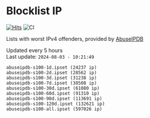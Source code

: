 # Blocklist IP

[![Hits](https://hits.seeyoufarm.com/api/count/incr/badge.svg?url=https%3A%2F%2Fgithub.com%2Fborestad%2Fblocklist-ip%2F&count_bg=%2379C83D&title_bg=%23555555&icon=&icon_color=%23E7E7E7&title=hits&edge_flat=false)](https://hits.seeyoufarm.com)  ![CI](https://img.shields.io/github/workflow/status/borestad/blocklist-ip/CI?style=flat-square)

Lists with worst IPv4 offenders, provided by [AbuseIPDB](https://www.abuseipdb.com/)

<!-- FOOTER-PLACEHOLDER -->
Updated every 5 hours<br>
Last update: `2024-08-03 - 10:21:49`
```
abuseipdb-s100-1d.ipset (24237 ip)
abuseipdb-s100-2d.ipset (28562 ip)
abuseipdb-s100-3d.ipset (31238 ip)
abuseipdb-s100-7d.ipset (38508 ip)
abuseipdb-s100-30d.ipset (61080 ip)
abuseipdb-s100-60d.ipset (91310 ip)
abuseipdb-s100-90d.ipset (113691 ip)
abuseipdb-s100-120d.ipset (132621 ip)
abuseipdb-s100-all.ipset (597026 ip)
```
